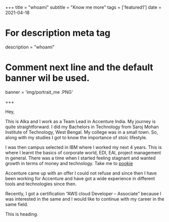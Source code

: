 +++
title = "whoami"
subtitle = "Know me more"
tags = ['featured1']
date = 2021-04-18

# For description meta tag
description = "whoami"

# Comment next line and the default banner wil be used.
banner = 'img/portrait_me   .PNG'

+++

Hey,

This is Alka and I work as a Team Lead in Accenture India. My journey is quite straightforward. I did my Bachelors in Technology from Saroj Mohan Institute of Technology, West Bengal. My college was in a small town. So, along with my studies I got to know the importance of stoic lifestyle. <br />

I was then campus selected in IBM where I worked my next 4 years. This is where I learnt the basics of corporate world, EDI, EAI, project management in general.   There was a time when I started feeling stagnant and wanted growth in terms of money and technology. Take me to [pookie](blog/krabby_patty#pookie) <br />

Accenture came up with an offer I could not refuse and since then I have been working for Accenture and have got a wide experience in different tools and technologies since then. <br />

Recently, I got a certification “AWS cloud Developer – Associate” because I was interested in the same and I would like to continue with my career in the same field.

<a name="pookie"> This is heading. </a>